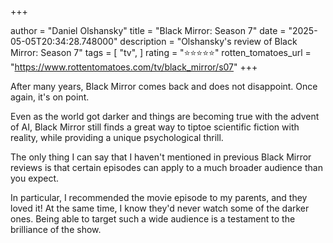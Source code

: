 +++

author = "Daniel Olshansky"
title = "Black Mirror: Season 7"
date = "2025-05-05T20:34:28.748000"
description = "Olshansky's review of Black Mirror: Season 7"
tags = [
    "tv",
]
rating = "⭐⭐⭐⭐⭐"
rotten_tomatoes_url = "https://www.rottentomatoes.com/tv/black_mirror/s07"
+++

After many years, Black Mirror comes back and does not disappoint. Once again, it's on point.

Even as the world got darker and things are becoming true with the advent of AI,
Black Mirror still finds a great way to tiptoe scientific fiction with reality,
while providing a unique psychological thrill.

The only thing I can say that I haven't mentioned in previous Black Mirror reviews
is that certain episodes can apply to a much broader audience than you expect.

In particular, I recommended the movie episode to my parents, and they loved it!
At the same time, I know they'd never watch some of the darker ones. Being able
to target such a wide audience is a testament to the brilliance of the show.

